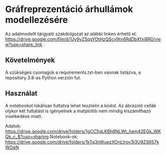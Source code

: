 # Gráfreprezentáció árhullámok modellezésére
Az adatmodellt tárgyaló szakdolgozat az alábbi linken érhető el: https://drive.google.com/file/d/1Jy9vZSqsYOtHzQScv9tv6RdDbXfxj8R0/view?usp=share_link .

## Követelmények

A szükséges csomagok a requirements.txt-ben vannak listázva, a repository 3.8-as Python verzión fut.

## Használat

A notebookot lokálisan futtatva lehet tesztelni a kódot. Az ábrázoló cellák olykor két futtatást is igényelnek a matplotlib nem mindig kiszámíthazó viselkedése miatt.

Adatok: https://drive.google.com/drive/folders/1gCC5gLKBh8NLWt_ham42EGk_WKQk_c_B?usp=sharing
Notebook-ok: https://drive.google.com/drive/folders/1kTq3nWuezXOnLtrov3I3U9ZS657kWOeN
